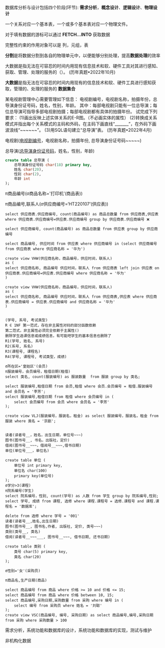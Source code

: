 ## 

数据库分析与设计包括四个阶段(环节): **需求分析**，**概念设计**、**逻辑设计**、**物理设计**

一个关系对应一个基本表，一个或多个基本表对应一个物理文件。

对于填有数据的游标可以通过 **FETCH...INTO** 获取数据

完整性约束的作用对象可以是 列，元组，表

**分割**是将数据分割到各自的物理单元中，以便能够分别处理，提高**数据处理**的效率

大数据是指无法在可容忍的时间内用现有信息技术和软、硬件工具对其进行感知、获取、管理、处理的服务的（）。 (历年真题•2022年10月)

**大数据**是指无法在可容忍的时间内用现有的信息技术和软、硬件工具进行感知获取，管理的、处理的服务的 **数据集合**



某电视剧管理中心需要管理如下信息：
电视剧编号，电视剧名称，拍摄年份，总导演身份证号码，姓名，性别，年龄。
其中：每部电视剧只能有一位总导演；每位总导演可指导多部电视剧拍摄；每部电视剧都有具体的拍摄年份。
试完成下列要求：
(1)画出反映上述实体关系的E-R图。（不必画实体的属性）
(2)转换成关系模式并指出每个关系模式的主码和外码，在主码下画直线“_______”，在外码下画波浪线“~~~~~~”。
(3)用SQL语句建立“总导演”表。 (历年真题•2022年4月)

电视剧(<u>电视剧编号</u>，电视剧名称，拍摄年份, 总导演身份证号码~~~~~)

总导演(<u>总导演身份证号码</u>，姓名，性别，年龄)

```sql
create table 总导演 (
    总导演身份证号码 char(18) primary key,
    姓名 char(20),
    性别 char(2),
    年龄 int
);
```

π商品编号(σ商品名称='打印机'(商品表)) 

π商品编号,联系人(σ供应商编号=‘HT220107’(供应表))

```
select 供应商表.供应商编号, count(商品编号) as 商品总数量 from 供应商表,供应表 where 供应商表.供应商编号=供应表.供应商编号 group by 供应商表.供应商编号 ❌

select 供应商编号, count(商品编号) as 商品总数量 from 供应表 group by 供应商编号

select 商品编号, 供应时间 from 供应表 where 供应商编号 in (select 供应商编号 from 供应商表 where 供应商名称 = '华为')

create view VHW(供应商名称，商品编号，供应时间，联系人)
as (
select 供应商名称, 商品编号 供应时间，联系人 from 供应商表 left join 供应表 on 供应商表.供应商编号=供应表.供应商编号 where 供应商名称 = '华为'
)

create view VHW(供应商名称，商品编号，供应时间，联系人)
as (
select 供应商名称, 商品编号 供应时间，联系人 from 供应商表,供应表 where 供应商表.供应商编号 = 供应表.供应商编号 and 供应商名称 = '华为'
)


(学号, 系号, 考试类型)
R ∈ 1NF 第一范式，存在非主属性对码的部分函数依赖
第二范式，非主属性必须完全依赖于主属性()
删除学生选课信息或成绩信息，有可能吧学生的基本信息也删除了
R1(学号, 姓名, 系号)
R2(系号, 系名)
R3(课程号, 课程名)
R4(学号, 课程号, 考试类型，成绩)

σ所在区='皇姑区'(会员)
π服装编号，会员编号，租借日期(租借)
select 类名, count(服装编号) as 服装数量  from 服装 group by 类名;

select 服装编号,租借日期 from 会员,租借 where 会员.会员编号 = 租借.服装编号 and 会员名 = '李芳';
select 服装编号,租借日期 from 租借 where 会员编号 in (
	select 会员编号 from 会员 where 会员名 = '李芳'
);

create view VLJ(服装编号，服装名，租金) as select 服装编号，服装名，租金 from 服装 where 类名 = '京剧';


读者(读者号__，姓名，出生日期，单位号~~~)
图书(图书号__, 书名，出版社，定价)
借阅(图书号__~~~，借阅号__~~~,借书日期)
单位(单位号___，单位名)

create table 单位 (
	单位号 int primary key,
	单位名 char(100)
	primary key(单位号)
);
σ学分>3(课程)
π院系编号(学生)
select 院系编号，性别, count(学号) as 人数 from 学生 group by 院系编号,性别;
select 学号, 成绩 from 课程, 选修 where 课程.课程号 = 选修.课程号 and 课程.课程名 = '数据库';

delete from 选修 where 学号 = '001'
读者(读者号__,姓名,出生日期)
图书(图书号__, 图书名,作者, 出版社, 定价, 类号~~~)
类别(类号__, 类名)
借阅(读者号__~~~___, 图书号__~~~, 借书日期, 还书日期)

create table 类别 (
	类号 char(5) primary key,
	类名 char(20)
);

σ性别='女'(采购员)

π商品名,生产日期(商品)

select 商品编号 from 商品 where 价格 >= 10 and 价格 <= 15;
select 商品编号 from 商品 where 价格 between 10, 15;
select 商品编号,采购日期,采购数量 from 采购 where 编号 in (
	select 编号 from 采购员 where 姓名 = '刘聪'
);
create view VSC(商品编号, 编号, 采购日期) as select 商品编号,编号,采购日期 from 采购 where 采购数量 > 100 
```

需求分析，系统功能和数据库的设计，系统功能和数据库的实现，测试与维护

非机构化数据
